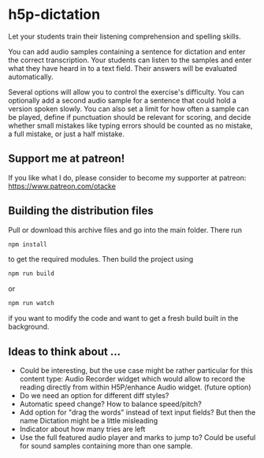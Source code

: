 # h5p-dictation
Let your students train their listening comprehension and spelling skills.

You can add audio samples containing a sentence for dictation and enter the correct transcription. Your students can listen to the samples and enter what they have heard in to a text field. Their answers will be evaluated automatically.

Several options will allow you to control the exercise's difficulty. You can optionally add a second audio sample for a sentence that could hold a version spoken slowly. You can also set a limit for how often a sample can be played, define if punctuation should be relevant for scoring, and decide whether small mistakes like typing errors should be counted as no mistake, a full mistake, or just a half mistake.

## Support me at patreon!
If you like what I do, please consider to become my supporter at patreon: https://www.patreon.com/otacke

## Building the distribution files
Pull or download this archive files and go into the main folder. There run

```bash
npm install
```

to get the required modules. Then build the project using

```bash
npm run build
```

or

```bash
npm run watch
```

if you want to modify the code and want to get a fresh build built in the background.

## Ideas to think about ...
- Could be interesting, but the use case might be rather particular for this content type: Audio Recorder widget which would allow to record the reading directly from within H5P/enhance Audio widget. (future option)
- Do we need an option for different diff styles?
- Automatic speed change? How to balance speed/pitch?
- Add option for "drag the words" instead of text input fields? But then the name Dictation might be a little misleading
- Indicator about how many tries are left
- Use the full featured audio player and marks to jump to? Could be useful for sound samples containing more than one sample.
